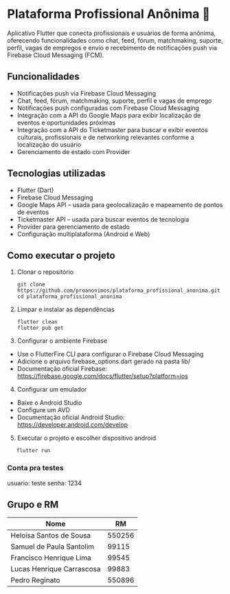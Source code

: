 # Plataforma Profissional Anônima 📱
Aplicativo Flutter que conecta profissionais e usuários de forma anônima, oferecendo funcionalidades como chat, feed, fórum, matchmaking, suporte, perfil, vagas de empregos e envio e recebimento de notificações push via Firebase Cloud Messaging (FCM).

## Funcionalidades
* Notificações push via Firebase Cloud Messaging
* Chat, feed, fórum, matchmaking, suporte, perfil e vagas de emprego
* Notificações push configuradas com Firebase Cloud Messaging
* Integração com a API do Google Maps para exibir localização de eventos e oportunidades próximas
* Integração com a API do Ticketmaster para buscar e exibir eventos culturais, profissionais e de networking relevantes conforme a localização do usuário
* Gerenciamento de estado com Provider
  
## Tecnologias utilizadas
* Flutter (Dart)
* Firebase Cloud Messaging
* Google Maps API – usada para geolocalização e mapeamento de pontos de eventos
* Ticketmaster API – usada para buscar eventos de tecnologia
* Provider para gerenciamento de estado
* Configuração multiplataforma (Android e Web)

## Como executar o projeto
1. Clonar o repositório
   ```
   git clone https://github.com/proanonimos/plataforma_profissional_anonima.git
   cd plataforma_profissional_anonima
2. Limpar e instalar as dependências 
   ```
   flutter clean
   flutter pub get
3. Configurar o ambiente Firebase
  - Use o FlutterFire CLI para configurar o Firebase Cloud Messaging
  - Adicione o arquivo firebase_options.dart gerado na pasta lib/
  - Documentação oficial Firebase: https://firebase.google.com/docs/flutter/setup?platform=ios
4. Configurar um emulador
  - Baixe o Android Studio
  - Configure um AVD
  - Documentação oficial Android Studio: https://developer.android.com/develop
5. Executar o projeto e escolher dispositivo android
```
   flutter run
```
### Conta pra testes
usuario: teste
senha: 1234

## Grupo e RM
| Nome                      | RM     |
|---------------------------|--------|
| Heloísa Santos de Sousa   | 550256 |
| Samuel de Paula Santolim  | 99115  |
| Francisco Henrique Lima   | 99545  |
| Lucas Henrique Carrascosa | 99883  |
| Pedro Reginato            | 550896 |
